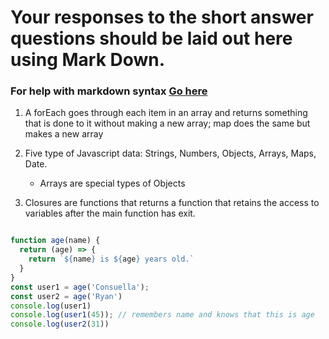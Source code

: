 # Your responses to the short answer questions should be laid out here using Mark Down.
### For help with markdown syntax [Go here](https://github.com/adam-p/markdown-here/wiki/Markdown-Cheatsheet)

1. A forEach goes through each item in an array and returns something that is done to it without making a new array; map does the same but makes a new array

2. Five type of Javascript data: Strings, Numbers, Objects, Arrays, Maps, Date.
   - Arrays are special types of Objects

3. Closures are functions that returns a function that retains the access to variables after the main function has exit.

``` javascript

function age(name) {
  return (age) => {
    return `${name} is ${age} years old.`
  } 
}
const user1 = age('Consuella');
const user2 = age('Ryan')
console.log(user1)
console.log(user1(45)); // remembers name and knows that this is age
console.log(user2(31))
```
